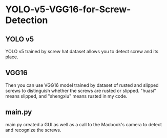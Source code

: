 # YOLO-v5-VGG16-for-Screw-Detection

## YOLO v5
YOLO v5 trained by screw hat dataset allows you to detect screw and its place. 

## VGG16
Then you can use VGG16 model trained by dataset of rusted and slipped screws to distinguish whether the screws are rusted or slipped. 
"huasi" means slipped, and "shengxiu" means rusted in my code.   

## main.py
main.py created a GUI as well as a call to the Macbook's camera to detect and recognize the screws. 
